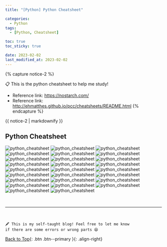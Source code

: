 ```yaml
---
title: "[Python] Python Cheatsheet"

categories:
  - Python
tags:
  - [Python, Cheatsheet]

toc: true
toc_sticky: true

date: 2023-02-02
last_modified_at: 2023-02-02
---
```


{% capture notice-2 %}

📋 This is the python cheatsheet to help me study!

- Reference link: <https://nostarch.com/>
- Reference link: <http://ehmatthes.github.io/pcc/cheatsheets/README.html>
  {% endcapture %}

<div class="notice--danger">{{ notice-2 | markdownify }}</div>

<!-- 📋 This is my note-taking from what I learned in the class "Software Engineering Fundamentals - COMP 120-002"
{: .notice--danger} -->

## Python Cheatsheet

![python_cheatsheet](../../../assets/images/py-ch_Page_01.jpg)
![python_cheatsheet](../../../assets/images/py-ch_Page_02.jpg)
![python_cheatsheet](../../../assets/images/py-ch_Page_03.jpg)
![python_cheatsheet](../../../assets/images/py-ch_Page_04.jpg)
![python_cheatsheet](../../../assets/images/py-ch_Page_05.jpg)
![python_cheatsheet](../../../assets/images/py-ch_Page_06.jpg)
![python_cheatsheet](../../../assets/images/py-ch_Page_07.jpg)
![python_cheatsheet](../../../assets/images/py-ch_Page_08.jpg)
![python_cheatsheet](../../../assets/images/py-ch_Page_09.jpg)
![python_cheatsheet](../../../assets/images/py-ch_Page_10.jpg)
![python_cheatsheet](../../../assets/images/py-ch_Page_11.jpg)
![python_cheatsheet](../../../assets/images/py-ch_Page_12.jpg)
![python_cheatsheet](../../../assets/images/py-ch_Page_13.jpg)
![python_cheatsheet](../../../assets/images/py-ch_Page_14.jpg)
![python_cheatsheet](../../../assets/images/py-ch_Page_15.jpg)
![python_cheatsheet](../../../assets/images/py-ch_Page_16.jpg)
![python_cheatsheet](../../../assets/images/py-ch_Page_17.jpg)
![python_cheatsheet](../../../assets/images/py-ch_Page_18.jpg)
![python_cheatsheet](../../../assets/images/py-ch_Page_19.jpg)
![python_cheatsheet](../../../assets/images/py-ch_Page_20.jpg)
![python_cheatsheet](../../../assets/images/py-ch_Page_21.jpg)
![python_cheatsheet](../../../assets/images/py-ch_Page_22.jpg)
![python_cheatsheet](../../../assets/images/py-ch_Page_23.jpg)
![python_cheatsheet](../../../assets/images/py-ch_Page_24.jpg)
![python_cheatsheet](../../../assets/images/py-ch_Page_25.jpg)
![python_cheatsheet](../../../assets/images/py-ch_Page_26.jpg)

<br>

---

<br>

    🖋️ This is my self-taught blog! Feel free to let me know
    if there are some errors or wrong parts 😆

[Back to Top](#){: .btn .btn--primary }{: .align-right}
